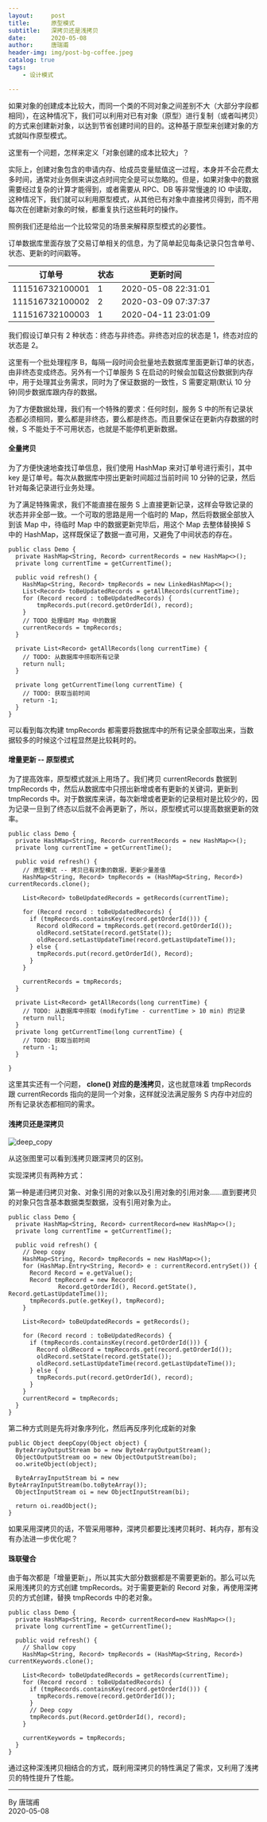 ```yaml
---
layout:     post  
title:      原型模式     
subtitle:   深拷贝还是浅拷贝       
date:       2020-05-08    
author:     唐瑞甫  
header-img: img/post-bg-coffee.jpeg  
catalog: true  
tags:  
    - 设计模式    

---  
```


如果对象的创建成本比较大，而同一个类的不同对象之间差别不大（大部分字段都相同），在这种情况下，我们可以利用对已有对象（原型）进行复制（或者叫拷贝）的方式来创建新对象，以达到节省创建时间的目的。这种基于原型来创建对象的方式就叫作原型模式。  
  
这里有一个问题，怎样来定义「对象创建的成本比较大」？  
  
实际上，创建对象包含的申请内存、给成员变量赋值这一过程，本身并不会花费太多时间，通常对业务侧来讲这点时间完全是可以忽略的。但是，如果对象中的数据需要经过复杂的计算才能得到，或者需要从 RPC、DB 等非常慢速的 IO 中读取，这种情况下，我们就可以利用原型模式，从其他已有对象中直接拷贝得到，而不用每次在创建新对象的时候，都重复执行这些耗时的操作。  
  
照例我们还是给出一个比较常见的场景来解释原型模式的必要性。  
  
订单数据库里面存放了交易订单相关的信息，为了简单起见每条记录只包含单号、状态、更新的时间戳等。  

|    订单号        |  状态  |        更新时间          | 
| ----------------| ------| ----------------------- | 
| 111516732100001 |   1   |  2020-05-08 22:31:01    |  
| 111516732100002 |   2   |  2020-03-09 07:37:37    |  
| 111516732100003 |   1   |  2020-04-11 23:01:09    | 
  
我们假设订单只有 2 种状态：终态与非终态。非终态对应的状态是 1，终态对应的状态是 2。
   
这里有一个批处理程序 B，每隔一段时间会批量地去数据库里面更新订单的状态，由非终态变成终态。另外有一个订单服务 S 在启动的时候会加载这份数据到内存中，用于处理其业务需求，同时为了保证数据的一致性，S 需要定期(默认 10 分钟)同步数据库跟内存的数据。  
  
为了方便数据处理，我们有一个特殊的要求：任何时刻，服务 S 中的所有记录状态都必须相同，要么都是非终态，要么都是终态。而且要保证在更新内存数据的时候，S 不能处于不可用状态，也就是不能停机更新数据。  
  
#### 全量拷贝
  
为了方便快速地查找订单信息，我们使用 HashMap 来对订单号进行索引，其中 key 是订单号。每次从数据库中捞出更新时间超过当前时间 10 分钟的记录，然后针对每条记录进行业务处理。  
   
为了满足特殊需求，我们不能直接在服务 S 上直接更新记录，这样会导致记录的状态并非全部一致。一个可取的思路是用一个临时的 Map，然后将数据全部放入到该 Map 中，待临时 Map 中的数据更新完毕后，用这个 Map 去整体替换掉 S 中的 HashMap，这样既保证了数据一直可用，又避免了中间状态的存在。
  
```
public class Demo {
  private HashMap<String, Record> currentRecords = new HashMap<>();
  private long currentTime = getCurrentTime();

  public void refresh() {    
    HashMap<String, Record> tmpRecords = new LinkedHashMap<>();
    List<Record> toBeUpdatedRecords = getAllRecords(currentTime);
    for (Record record : toBeUpdatedRecords) {
        tmpRecords.put(record.getOrderId(), record);
    }
	// TODO 处理临时 Map 中的数据
    currentRecords = tmpRecords;
  }

  private List<Record> getAllRecords(long currentTime) {
    // TODO: 从数据库中捞取所有记录  
    return null;
  }

  private long getCurrentTime(long currentTime) {
    // TODO: 获取当前时间
    return -1;
  }
}  

```  
  
可以看到每次构建 tmpRecords 都需要将数据库中的所有记录全部取出来，当数据较多的时候这个过程显然是比较耗时的。  
  
#### 增量更新 -- 原型模式
  
为了提高效率，原型模式就派上用场了。我们拷贝 currentRecords 数据到 tmpRecords 中，然后从数据库中只捞出新增或者有更新的关键词，更新到 tmpRecords 中。对于数据库来讲，每次新增或者更新的记录相对是比较少的，因为记录一旦到了终态以后就不会再更新了，所以，原型模式可以提高数据更新的效率。  
  
```
public class Demo {
  private HashMap<String, Record> currentRecords = new HashMap<>();
  private long currentTime = getCurrentTime();

  public void refresh() {
    // 原型模式 -- 拷贝已有对象的数据，更新少量差值
    HashMap<String, Record> tmpRecords = (HashMap<String, Record>) currentRecords.clone();

    List<Record> toBeUpdatedRecords = getRecords(currentTime);

    for (Record record : toBeUpdatedRecords) {
      if (tmpRecords.containsKey(record.getOrderId())) {
        Record oldRecord = tmpRecords.get(record.getOrderId());
        oldRecord.setState(record.getState());
        oldRecord.setLastUpdateTime(record.getLastUpdateTime());
      } else {
        tmpRecords.put(record.getOrderId(), Record);
      }
    }

    currentRecords = tmpRecords;
  }

  private List<Record> getAllRecords(long currentTime) {
    // TODO: 从数据库中捞取 (modifyTime - currentTime > 10 min) 的记录
    return null;
  }
  private long getCurrentTime(long currentTime) {
    // TODO: 获取当前时间
    return -1;
  }

}  

```  
  
这里其实还有一个问题， **clone() 对应的是浅拷贝**，这也就意味着 tmpRecords 跟 currentRecords 指向的是同一个对象，这样就没法满足服务 S 内存中对应的所有记录状态都相同的需求。 
  
#### 浅拷贝还是深拷贝  
  
![deep_copy](/img/image/deep_copy.png) 
  
从这张图里可以看到浅拷贝跟深拷贝的区别。  
  
实现深拷贝有两种方式：  

第一种是递归拷贝对象、对象引用的对象以及引用对象的引用对象……直到要拷贝的对象只包含基本数据类型数据，没有引用对象为止。  
  
```  
public class Demo {
  private HashMap<String, Record> currentRecord=new HashMap<>();
  private long currentTime = getCurrentTime();

  public void refresh() {
    // Deep copy
    HashMap<String, Record> tmpRecords = new HashMap<>();
    for (HashMap.Entry<String, Record> e : currentRecord.entrySet()) {
      Record Record = e.getValue();
      Record tmpRecord = new Record(
              Record.getOrderId(), Record.getState(), Record.getLastUpdateTime());
      tmpRecords.put(e.getKey(), tmpRecord);
    }

    List<Record> toBeUpdatedRecords = getRecords();

    for (Record record : toBeUpdatedRecords) {
      if (tmpRecords.containsKey(record.getOrderId())) {
        Record oldRecord = tmpRecords.get(record.getOrderId());
        oldRecord.setState(record.getState());
        oldRecord.setLastUpdateTime(record.getLastUpdateTime());
      } else {
        tmpRecords.put(record.getOrderId(), record);
      }
    }
    currentRecord = tmpRecords;
  }
}  
```  
  
第二种方式则是先将对象序列化，然后再反序列化成新的对象  
  
```
public Object deepCopy(Object object) {
  ByteArrayOutputStream bo = new ByteArrayOutputStream();
  ObjectOutputStream oo = new ObjectOutputStream(bo);
  oo.writeObject(object);
  
  ByteArrayInputStream bi = new ByteArrayInputStream(bo.toByteArray());
  ObjectInputStream oi = new ObjectInputStream(bi);
  
  return oi.readObject();
}  
```
如果采用深拷贝的话，不管采用哪种，深拷贝都要比浅拷贝耗时、耗内存，那有没有办法进一步优化呢？  
  
#### 珠联璧合  
  
由于每次都是「增量更新」，所以其实大部分数据都是不需要更新的。那么可以先采用浅拷贝的方式创建 tmpRecords。对于需要更新的 Record 对象，再使用深拷贝的方式创建，替换 tmpRecords 中的老对象。  
  
```
public class Demo {
  private HashMap<String, Record> currentRecord=new HashMap<>();
  private long currentTime = getCurrentTime();

  public void refresh() {
    // Shallow copy
    HashMap<String, Record> tmpRecords = (HashMap<String, Record>) currentKeywords.clone();

    List<Record> toBeUpdatedRecords = getRecords(currentTime);
    for (Record record : toBeUpdatedRecords) {
      if (tmpRecords.containsKey(record.getOrderId())) {
        tmpRecords.remove(record.getOrderId());
      }
      // Deep copy
      tmpRecords.put(Record.getOrderId(), record);
    }

    currentKeywords = tmpRecords;
  }
}  
```  
通过这种深浅拷贝相结合的方式，既利用深拷贝的特性满足了需求，又利用了浅拷贝的特性提升了性能。  
  
  
---
  By 唐瑞甫  
  2020-05-08

